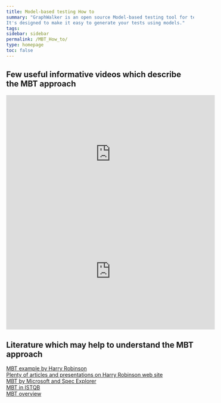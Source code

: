 ```yaml
---
title: Model-based testing How to
summary: "GraphWalker is an open source Model-based testing tool for test automation. 
It's designed to make it easy to generate your tests using models."
tags:
sidebar: sidebar
permalink: /MBT_How_to/
type: homepage
toc: false
---
```



## Few useful informative videos which describe the MBT approach

<iframe width="560" height="315" src="https://www.youtube.com/embed/AaJreYXzM8U" frameborder="0" allowfullscreen></iframe>  
<br>
<iframe width="560" height="315" src="https://www.youtube.com/embed/psOThLDKOFc" frameborder="0" allowfullscreen></iframe>  


## Literature which may help to understand the MBT approach
[MBT example by Harry Robinson](http://www.sasqag.org/pastmeetings/harryr.ppt)  
[Plenty of articles and presentations on Harry Robinson web site](http://www.harryrobinson.net)  
[MBT by Microsoft and Spec Explorer](https://msdn.microsoft.com/en-us/library/ee620469.aspx)  
[MBT in ISTQB](http://www.istqb.org/downloads/syllabi/model-based-tester-extension-syllabus.html)  
[MBT overview](https://www.cs.tut.fi/tapahtumat/testaus08/Olli-Pekka.pdf)  




